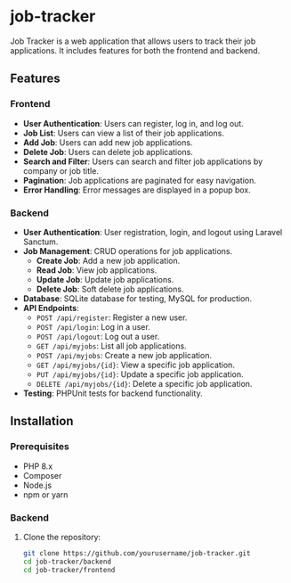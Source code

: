 # job-tracker

Job Tracker is a web application that allows users to track their job applications. It includes features for both the frontend and backend.

## Features

### Frontend

- **User Authentication**: Users can register, log in, and log out.
- **Job List**: Users can view a list of their job applications.
- **Add Job**: Users can add new job applications.
- **Delete Job**: Users can delete job applications.
- **Search and Filter**: Users can search and filter job applications by company or job title.
- **Pagination**: Job applications are paginated for easy navigation.
- **Error Handling**: Error messages are displayed in a popup box.

### Backend

- **User Authentication**: User registration, login, and logout using Laravel Sanctum.
- **Job Management**: CRUD operations for job applications.
  - **Create Job**: Add a new job application.
  - **Read Job**: View job applications.
  - **Update Job**: Update job applications.
  - **Delete Job**: Soft delete job applications.
- **Database**: SQLite database for testing, MySQL for production.
- **API Endpoints**:
  - `POST /api/register`: Register a new user.
  - `POST /api/login`: Log in a user.
  - `POST /api/logout`: Log out a user.
  - `GET /api/myjobs`: List all job applications.
  - `POST /api/myjobs`: Create a new job application.
  - `GET /api/myjobs/{id}`: View a specific job application.
  - `PUT /api/myjobs/{id}`: Update a specific job application.
  - `DELETE /api/myjobs/{id}`: Delete a specific job application.
- **Testing**: PHPUnit tests for backend functionality.

## Installation

### Prerequisites

- PHP 8.x
- Composer
- Node.js
- npm or yarn

### Backend

1. Clone the repository:
   ```sh
   git clone https://github.com/yourusername/job-tracker.git
   cd job-tracker/backend
   cd job-tracker/frontend
   ```
